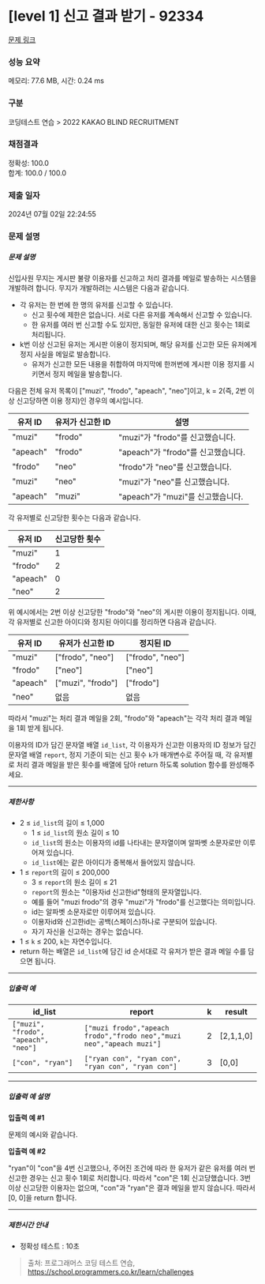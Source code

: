 # [level 1] 신고 결과 받기 - 92334 

[문제 링크](https://school.programmers.co.kr/learn/courses/30/lessons/92334) 

### 성능 요약

메모리: 77.6 MB, 시간: 0.24 ms

### 구분

코딩테스트 연습 > 2022 KAKAO BLIND RECRUITMENT

### 채점결과

정확성: 100.0<br/>합계: 100.0 / 100.0

### 제출 일자

2024년 07월 02일 22:24:55

### 문제 설명

<h5>문제 설명</h5>

<p>신입사원 무지는 게시판 불량 이용자를 신고하고 처리 결과를 메일로 발송하는 시스템을 개발하려 합니다. 무지가 개발하려는 시스템은 다음과 같습니다.</p>

<ul>
<li>각 유저는 한 번에 한 명의 유저를 신고할 수 있습니다.

<ul>
<li>신고 횟수에 제한은 없습니다. 서로 다른 유저를 계속해서 신고할 수 있습니다.</li>
<li>한 유저를 여러 번 신고할 수도 있지만, 동일한 유저에 대한 신고 횟수는 1회로 처리됩니다.</li>
</ul></li>
<li>k번 이상 신고된 유저는 게시판 이용이 정지되며, 해당 유저를 신고한 모든 유저에게 정지 사실을 메일로 발송합니다.

<ul>
<li>유저가 신고한 모든 내용을 취합하여 마지막에 한꺼번에 게시판 이용 정지를 시키면서 정지 메일을 발송합니다.</li>
</ul></li>
</ul>

<p>다음은 전체 유저 목록이 ["muzi", "frodo", "apeach", "neo"]이고, k = 2(즉, 2번 이상 신고당하면 이용 정지)인 경우의 예시입니다.</p>
<table class="table">
        <thead><tr>
<th>유저 ID</th>
<th>유저가 신고한 ID</th>
<th>설명</th>
</tr>
</thead>
        <tbody><tr>
<td>"muzi"</td>
<td>"frodo"</td>
<td>"muzi"가 "frodo"를 신고했습니다.</td>
</tr>
<tr>
<td>"apeach"</td>
<td>"frodo"</td>
<td>"apeach"가 "frodo"를 신고했습니다.</td>
</tr>
<tr>
<td>"frodo"</td>
<td>"neo"</td>
<td>"frodo"가 "neo"를 신고했습니다.</td>
</tr>
<tr>
<td>"muzi"</td>
<td>"neo"</td>
<td>"muzi"가 "neo"를 신고했습니다.</td>
</tr>
<tr>
<td>"apeach"</td>
<td>"muzi"</td>
<td>"apeach"가 "muzi"를 신고했습니다.</td>
</tr>
</tbody>
      </table>
<p>각 유저별로 신고당한 횟수는 다음과 같습니다.</p>
<table class="table">
        <thead><tr>
<th>유저 ID</th>
<th>신고당한 횟수</th>
</tr>
</thead>
        <tbody><tr>
<td>"muzi"</td>
<td>1</td>
</tr>
<tr>
<td>"frodo"</td>
<td>2</td>
</tr>
<tr>
<td>"apeach"</td>
<td>0</td>
</tr>
<tr>
<td>"neo"</td>
<td>2</td>
</tr>
</tbody>
      </table>
<p>위 예시에서는 2번 이상 신고당한 "frodo"와 "neo"의 게시판 이용이 정지됩니다. 이때, 각 유저별로 신고한 아이디와 정지된 아이디를 정리하면 다음과 같습니다.</p>
<table class="table">
        <thead><tr>
<th>유저 ID</th>
<th>유저가 신고한 ID</th>
<th>정지된 ID</th>
</tr>
</thead>
        <tbody><tr>
<td>"muzi"</td>
<td>["frodo", "neo"]</td>
<td>["frodo", "neo"]</td>
</tr>
<tr>
<td>"frodo"</td>
<td>["neo"]</td>
<td>["neo"]</td>
</tr>
<tr>
<td>"apeach"</td>
<td>["muzi", "frodo"]</td>
<td>["frodo"]</td>
</tr>
<tr>
<td>"neo"</td>
<td>없음</td>
<td>없음</td>
</tr>
</tbody>
      </table>
<p>따라서 "muzi"는 처리 결과 메일을 2회, "frodo"와 "apeach"는 각각 처리 결과 메일을 1회 받게 됩니다.</p>

<p>이용자의 ID가 담긴 문자열 배열 <code>id_list</code>, 각 이용자가 신고한 이용자의 ID 정보가 담긴 문자열 배열 <code>report</code>, 정지 기준이 되는 신고 횟수 <code>k</code>가 매개변수로 주어질 때, 각 유저별로 처리 결과 메일을 받은 횟수를 배열에 담아 return 하도록 solution 함수를 완성해주세요.</p>

<hr>

<h5>제한사항</h5>

<ul>
<li>2 ≤ <code>id_list</code>의 길이 ≤ 1,000

<ul>
<li>1 ≤ <code>id_list</code>의 원소 길이 ≤ 10</li>
<li><code>id_list</code>의 원소는 이용자의 id를 나타내는 문자열이며 알파벳 소문자로만 이루어져 있습니다.</li>
<li><code>id_list</code>에는 같은 아이디가 중복해서 들어있지 않습니다.</li>
</ul></li>
<li>1 ≤ <code>report</code>의 길이 ≤ 200,000

<ul>
<li>3 ≤ <code>report</code>의 원소 길이 ≤ 21</li>
<li><code>report</code>의 원소는 "이용자id 신고한id"형태의 문자열입니다.</li>
<li>예를 들어 "muzi frodo"의 경우 "muzi"가 "frodo"를 신고했다는 의미입니다.</li>
<li>id는 알파벳 소문자로만 이루어져 있습니다.</li>
<li>이용자id와 신고한id는 공백(스페이스)하나로 구분되어 있습니다.</li>
<li>자기 자신을 신고하는 경우는 없습니다.</li>
</ul></li>
<li>1 ≤ <code>k</code> ≤ 200, <code>k</code>는 자연수입니다.</li>
<li>return 하는 배열은 <code>id_list</code>에 담긴 id 순서대로 각 유저가 받은 결과 메일 수를 담으면 됩니다.</li>
</ul>

<hr>

<h5>입출력 예</h5>
<table class="table">
        <thead><tr>
<th>id_list</th>
<th>report</th>
<th>k</th>
<th>result</th>
</tr>
</thead>
        <tbody><tr>
<td><code>["muzi", "frodo", "apeach", "neo"]</code></td>
<td><code>["muzi frodo","apeach frodo","frodo neo","muzi neo","apeach muzi"]</code></td>
<td>2</td>
<td>[2,1,1,0]</td>
</tr>
<tr>
<td><code>["con", "ryan"]</code></td>
<td><code>["ryan con", "ryan con", "ryan con", "ryan con"]</code></td>
<td>3</td>
<td>[0,0]</td>
</tr>
</tbody>
      </table>
<hr>

<h5>입출력 예 설명</h5>

<p><strong>입출력 예 #1</strong></p>

<p>문제의 예시와 같습니다.</p>

<p><strong>입출력 예 #2</strong></p>

<p>"ryan"이 "con"을 4번 신고했으나, 주어진 조건에 따라 한 유저가 같은 유저를 여러 번 신고한 경우는 신고 횟수 1회로 처리합니다. 따라서 "con"은 1회 신고당했습니다. 3번 이상 신고당한 이용자는 없으며, "con"과 "ryan"은 결과 메일을 받지 않습니다. 따라서 [0, 0]을 return 합니다.</p>

<hr>

<h5>제한시간 안내</h5>

<ul>
<li>정확성 테스트 : 10초</li>
</ul>


> 출처: 프로그래머스 코딩 테스트 연습, https://school.programmers.co.kr/learn/challenges